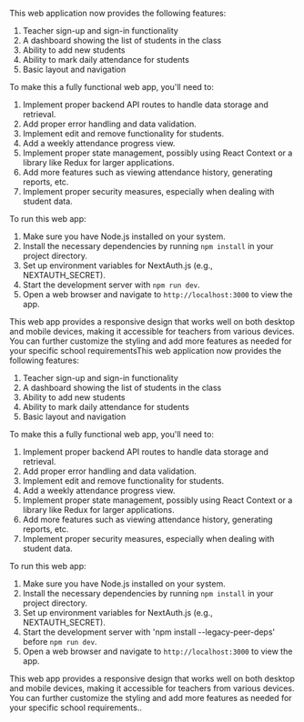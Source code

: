 This web application now provides the following features:

1. Teacher sign-up and sign-in functionality
2. A dashboard showing the list of students in the class
3. Ability to add new students
4. Ability to mark daily attendance for students
5. Basic layout and navigation


To make this a fully functional web app, you'll need to:

1. Implement proper backend API routes to handle data storage and retrieval.
2. Add proper error handling and data validation.
3. Implement edit and remove functionality for students.
4. Add a weekly attendance progress view.
5. Implement proper state management, possibly using React Context or a library like Redux for larger applications.
6. Add more features such as viewing attendance history, generating reports, etc.
7. Implement proper security measures, especially when dealing with student data.


To run this web app:

1. Make sure you have Node.js installed on your system.
2. Install the necessary dependencies by running `npm install` in your project directory.
3. Set up environment variables for NextAuth.js (e.g., NEXTAUTH_SECRET).
4. Start the development server with `npm run dev`.
5. Open a web browser and navigate to `http://localhost:3000` to view the app.


This web app provides a responsive design that works well on both desktop and mobile devices, making it accessible for teachers from various devices. You can further customize the styling and add more features as needed for your specific school requirementsThis web application now provides the following features:

1. Teacher sign-up and sign-in functionality
2. A dashboard showing the list of students in the class
3. Ability to add new students
4. Ability to mark daily attendance for students
5. Basic layout and navigation


To make this a fully functional web app, you'll need to:

1. Implement proper backend API routes to handle data storage and retrieval.
2. Add proper error handling and data validation.
3. Implement edit and remove functionality for students.
4. Add a weekly attendance progress view.
5. Implement proper state management, possibly using React Context or a library like Redux for larger applications.
6. Add more features such as viewing attendance history, generating reports, etc.
7. Implement proper security measures, especially when dealing with student data.


To run this web app:

1. Make sure you have Node.js installed on your system.
2. Install the necessary dependencies by running `npm install` in your project directory.
3. Set up environment variables for NextAuth.js (e.g., NEXTAUTH_SECRET).
4. Start the development server with 'npm install --legacy-peer-deps' before `npm run dev`.
5. Open a web browser and navigate to `http://localhost:3000` to view the app.


This web app provides a responsive design that works well on both desktop and mobile devices, making it accessible for teachers from various devices. You can further customize the styling and add more features as needed for your specific school requirements..
